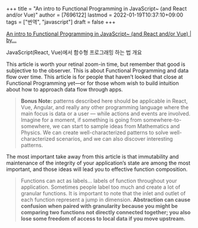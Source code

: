 +++
title = "An intro to Functional Programming in JavaScript~ (and React and/or Vue)"
author = [7696122]
lastmod = 2022-01-19T10:37:10+09:00
tags = ["번역", "javascript"]
draft = false
+++

[An intro to Functional Programming in JavaScript~ (and React and/or Vue) | by...](https://agm1984.medium.com/an-overview-of-functional-programming-in-javascript-and-react-part-one-10d75b509e9e)  

JavaScript(React, Vue)에서 함수형 프로그래밍 하는 법 개요  

This article is worth your retinal zoom-in time, but remember that good is subjective to the observer. This is about Functional Programming and data flow over time. This article is for people that haven’t looked that close at Functional Programming yet—or for those whom wish to build intuition about how to approach data flow through apps.  

> **Bonus Note:** patterns described here should be applicable in React, Vue, Angular, and really any other programming language where the main focus is data or a user — while actions and events are involved. Imagine for a moment, if something is going from somewhere-to-somewhere, we can start to sample ideas from Mathematics and Physics. We can create well-characterized patterns to solve well-characterized scenarios, and we can also discover interesting patterns.  

The most important take away from this article is that immutability and maintenance of the integrity of your application’s state are among the most important, and those ideas will lead you to effective function composition.  

> Functions can act as labels… labels of function throughout your application. Sometimes people label too much and create a lot of granular functions. It is important to note that the inlet and outlet of each function represent a jump in dimension. **Abstraction can cause confusion when paired with granularity because you might be comparing two functions not directly connected together; you also lose some freedom of access to local data if you move upstream.**
